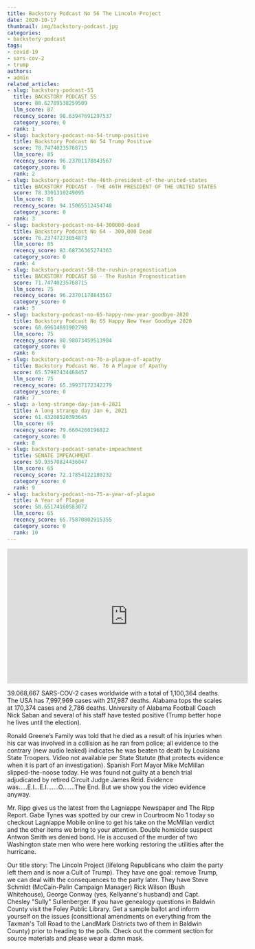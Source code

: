 ```yaml
---
title: Backstory Podcast No 56 The Lincoln Project
date: 2020-10-17
thumbnail: img/backstory-podcast.jpg
categories:
- backstory-podcast
tags:
- covid-19
- sars-cov-2
- trump
authors:
- admin
related_articles:
- slug: backstory-podcast-55
  title: BACKSTORY PODCAST 55
  score: 80.62789538259509
  llm_score: 87
  recency_score: 98.63947691297537
  category_score: 0
  rank: 1
- slug: backstory-podcast-no-54-trump-positive
  title: Backstory Podcast No 54 Trump Positive
  score: 78.74740235768715
  llm_score: 85
  recency_score: 96.23701178843567
  category_score: 0
  rank: 2
- slug: backstory-podcast-the-46th-president-of-the-united-states
  title: BACKSTORY PODCAST - THE 46TH PRESIDENT OF THE UNITED STATES
  score: 78.3301310249095
  llm_score: 85
  recency_score: 94.15065512454748
  category_score: 0
  rank: 3
- slug: backstory-podcast-no-64-300000-dead
  title: Backstory Podcast No 64 - 300,000 Dead
  score: 76.23747273054873
  llm_score: 85
  recency_score: 83.68736365274363
  category_score: 0
  rank: 4
- slug: backstory-podcast-58-the-rushin-prognostication
  title: BACKSTORY PODCAST 58 - The Rushin Prognostication
  score: 71.74740235768715
  llm_score: 75
  recency_score: 96.23701178843567
  category_score: 0
  rank: 5
- slug: backstory-podcast-no-65-happy-new-year-goodbye-2020
  title: Backstory Podcast No 65 Happy New Year Goodbye 2020
  score: 68.69614691902798
  llm_score: 75
  recency_score: 80.98073459513984
  category_score: 0
  rank: 6
- slug: backstory-podcast-no-76-a-plague-of-apathy
  title: Backstory Podcast No. 76 A Plague of Apathy
  score: 65.57987434468457
  llm_score: 75
  recency_score: 65.39937172342279
  category_score: 0
  rank: 7
- slug: a-long-strange-day-jan-6-2021
  title: A long strange day Jan 6, 2021
  score: 61.43208520393645
  llm_score: 65
  recency_score: 79.6604260196822
  category_score: 0
  rank: 8
- slug: backstory-podcast-senate-impeachment
  title: SENATE IMPEACHMENT
  score: 59.93570824436047
  llm_score: 65
  recency_score: 72.17854122180232
  category_score: 0
  rank: 9
- slug: backstory-podcast-no-75-a-year-of-plague
  title: A Year of Plague
  score: 58.65174160583072
  llm_score: 65
  recency_score: 65.75870802915355
  category_score: 0
  rank: 10
---
```

<iframe src="https://www.facebook.com/plugins/video.php?height=313&amp;href=https%3A%2F%2Fwww.facebook.com%2FBackstoryPodcast%2Fvideos%2F635796027084010%2F&amp;show_text=false&amp;width=560" width="560" height="313" style="border:none;overflow:hidden" scrolling="no" frameborder="0" allowtransparency="true" allow="encrypted-media" allowfullscreen="true"></iframe>

39.068,667 SARS-COV-2 cases worldwide with a total of 1,100,364 deaths. The USA has 7,997,969 cases with 217,987 deaths. Alabama tops the scales at 170,374 cases and 2,786 deaths. University of Alabama Football Coach Nick Saban and several of his staff have tested positive (Trump better hope he lives until the election).

Ronald Greene’s Family was told that he died as a result of his injuries when his car was involved in a collision as he ran from police; all evidence to the contrary (new audio leaked) indicates he was beaten to death by Louisiana State Troopers. Video not available per State Statute (that protects evidence when it is part of an investigation). Spanish Fort Mayor Mike McMillan slipped-the-noose today. He was found not guilty at a bench trial adjudicated by retired Circuit Judge James Reid. Evidence was.....E.I...E.I.......O.......The End. But we show you the video evidence anyway.

Mr. Ripp gives us the latest from the Lagniappe Newspaper and The Ripp Report. Gabe Tynes was spotted by our crew in Courtroom No 1 today so checkout Lagniappe Mobile online to get his take on the McMillan verdict and the other items we bring to your attention. Double homicide suspect Antwon Smith ws denied bond. He is accused of the murder of two Washington state men who were here working restoring the utilities after the hurricane.

Our title story: The Lincoln Project (lifelong Republicans who claim the party left them and is now a Cult of Trump). They have one goal: remove Trump, we can deal with the consequences to the party later. They have Steve Schmidt (McCain-Palin Campaign Manager) Rick Wilson (Bush Whitehouse), George Conway (yes, Kellyanne's husband) and Capt. Chesley "Sully" Sullenberger. If you have genealogy questions in Baldwin County visit the Foley Public Library. Get a sample ballot and inform yourself on the issues (consittional amendments on everything from the Taxman's Toll Road to the LandMark Districts two of them in Baldwin County) prior to heading to the polls. Check out the comment section for source materials and please wear a damn mask.
